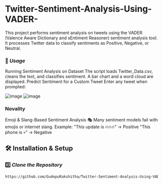 # Twitter-Sentiment-Analysis-Using-VADER-
This project performs sentiment analysis on tweets using the VADER (Valence Aware Dictionary and sEntiment Reasoner) sentiment analysis tool. It processes Twitter data to classify sentiments as Positive, Negative, or Neutral.

### 🎯 *Usage*
Running Sentiment Analysis on Dataset
The script loads Twitter_Data.csv, cleans the text, and classifies sentiment.
A bar chart and a word cloud are displayed.
Predict Sentiment for a Custom Tweet
Enter any tweet when prompted:


![image](https://github.com/user-attachments/assets/3a58d253-3b8f-4acc-a45a-1094732b13d4)
![image](https://github.com/user-attachments/assets/525d70ca-d486-44dc-8519-36aa41517a14)

### Novality
Emoji & Slang-Based Sentiment Analysis 🎭
Many sentiment models fail with emojis or internet slang.
Example:
"This update is 🔥🔥🔥" → Positive
"This phone is 💀" → Negative



## 🛠 Installation & Setup  
### 3️⃣ *Clone the Repository*  
```bash
https://github.com/GudepuRakshitha/Twitter-Sentiment-Analysis-Using-VADER-
